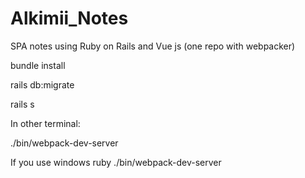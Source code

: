 # Alkimii_Notes
SPA notes using Ruby on Rails and Vue js (one repo with webpacker)

bundle install

rails db:migrate

rails s

In other terminal:

./bin/webpack-dev-server

If you use windows ruby ./bin/webpack-dev-server
